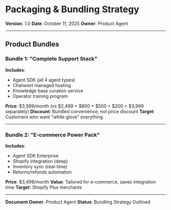 # Packaging & Bundling Strategy

**Version**: 1.0
**Date**: October 11, 2025
**Owner**: Product Agent

---

## Product Bundles

### Bundle 1: "Complete Support Stack"

**Includes**:

- Agent SDK (all 4 agent types)
- Chatwoot managed hosting
- Knowledge base curation service
- Operator training program

**Price**: $3,999/month (vs $2,499 + $800 + $500 + $200 = $3,999 separately)
**Discount**: Bundled convenience, not price discount
**Target**: Customers who want "white glove" everything

---

### Bundle 2: "E-commerce Power Pack"

**Includes**:

- Agent SDK Enterprise
- Shopify integration (deep)
- Inventory sync (real-time)
- Returns/refunds automation

**Price**: $3,499/month
**Value**: Tailored for e-commerce, saves integration time
**Target**: Shopify Plus merchants

---

**Document Owner**: Product Agent
**Status**: Bundling Strategy Outlined

